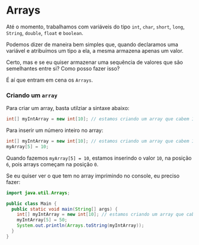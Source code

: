# Arrays

Até o momento, trabalhamos com variáveis do tipo `int`, `char`, `short`, `long`, `String`, `double`, `float` e `boolean`.

Podemos dizer de maneira bem simples que, quando declaramos uma variável e atribuímos um tipo a ela, a mesma armazena apenas um valor.

Certo, mas e se eu quiser armazenar uma sequência de valores que são semelhantes entre si? Como posso fazer isso?

É aí que entram em cena os `Arrays`.

### Criando um `array`

Para criar um array, basta utilziar a sintaxe abaixo:

~~~java
int[] myIntArray = new int[10]; // estamos criando um array que cabem 10 variáveis
~~~

Para inserir um número inteiro no array:

~~~java
int[] myIntArray = new int[10]; // estamos criando um array que cabem 10 variáveis
myArray[5] = 10;
~~~

Quando fazemos `myArray[5] = 10`, estamos inserindo o valor `10`, na posição `6`, pois arrays começam na posição `0`.

Se eu quiser ver o que tem no array imprimindo no console, eu preciso fazer:

~~~java
import java.util.Arrays;

public class Main {
  public static void main(String[] args) {
    int[] myIntArray = new int[10]; // estamos criando um array que cabem 10 variáveis
    myIntArray[5] = 50;
    System.out.println(Arrays.toString(myIntArray));
  }
}
~~~